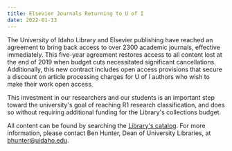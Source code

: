 ```yaml
---
title: Elsevier Journals Returning to U of I
date: 2022-01-13
---
```


The University of Idaho Library and Elsevier publishing have reached an agreement to bring back access to over 2300 academic journals, effective immediately. 
This five-year agreement restores access to all content lost at the end of 2019 when budget cuts necessitated significant cancellations. 
Additionally, this new contract includes open access provisions that secure a discount on article processing charges for U of I authors who wish to make their work open access.

This investment in our researchers and our students is an important step toward the university's goal of reaching R1 research classification, and does so without requiring additional funding for the Library's collections budget.

All content can be found by searching the [Library's catalog](https://alliance-primo.hosted.exlibrisgroup.com/primo-explore/search?tab=default_tab&sortby=rank&vid=UID). 
For more information, please contact Ben Hunter, Dean of University Libraries, at <bhunter@uidaho.edu>.
